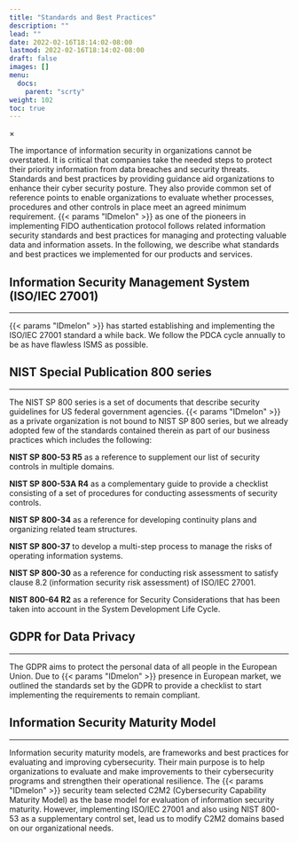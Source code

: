 ```yaml
---
title: "Standards and Best Practices"
description: ""
lead: ""
date: 2022-02-16T18:14:02-08:00
lastmod: 2022-02-16T18:14:02-08:00
draft: false
images: []
menu:
  docs:
    parent: "scrty"
weight: 102
toc: true
---
```

<div id="_modal" class="modal">
  <span class="close">&times;</span>
  <img class="modal-content" id="img01">
</div>

The importance of information security in organizations cannot be overstated. It is critical that companies take the needed steps to protect their priority information from
data breaches and security threats. Standards and best practices by providing guidance aid organizations to enhance their cyber security posture. They also provide common
set of reference points to enable organizations to evaluate whether processes, procedures and other controls in place meet an agreed minimum requirement.
{{< params "IDmelon" >}} as one of the pioneers in implementing FIDO authentication protocol follows related information security standards and best practices for managing and protecting
valuable data and information assets. In the following, we describe what standards and best practices we implemented for our products and services.

## Information Security Management System (ISO/IEC 27001)

<hr class="hr-line">

{{< params "IDmelon" >}} has started establishing and implementing the ISO/IEC 27001 standard a while back. We follow the PDCA cycle annually to be as have flawless ISMS as possible.

## NIST Special Publication 800 series

<hr class="hr-line">

The NIST SP 800 series is a set of documents that describe security guidelines for US federal government agencies. {{< params "IDmelon" >}} as a private organization is not bound to NIST SP
800 series, but we already adopted few of the standards contained therein as part of our business practices which includes the following:

<div class="step-row-container">
  <div class="step-column bullet-container">
    <div class="bullet"></div>
  </div>
  <div class="card-column">
    <div class="step-text" >
      <div class="card-body">
        <p><span style="font-weight:bold;">NIST SP 800-53 R5</span> as a reference to supplement our list of security controls in multiple domains.</p>
      </div>
    </div>
  </div>
</div>

<div class="step-row-container">
  <div class="step-column bullet-container">
    <div class="bullet"></div>
  </div>
  <div class="card-column">
    <div class="step-text" >
      <div class="card-body">
        <p><span style="font-weight:bold;">NIST SP 800-53A R4</span> as a complementary guide to provide a checklist consisting of a set of procedures for conducting assessments of security controls.</p>
      </div>
    </div>
  </div>
</div>

<div class="step-row-container">
  <div class="step-column bullet-container">
    <div class="bullet"></div>
  </div>
  <div class="card-column">
    <div class="step-text" >
      <div class="card-body">
        <p><span style="font-weight:bold;">NIST SP 800-34</span> as a reference for developing continuity plans and organizing related team structures.</p>
      </div>
    </div>
  </div>
</div>

<div class="step-row-container">
  <div class="step-column bullet-container">
    <div class="bullet"></div>
  </div>
  <div class="card-column">
    <div class="step-text" >
      <div class="card-body">
        <p><span style="font-weight:bold;">NIST SP 800-37</span> to develop a multi-step process to manage the risks of operating information systems.</p>
      </div>
    </div>
  </div>
</div>

<div class="step-row-container">
  <div class="step-column bullet-container">
    <div class="bullet"></div>
  </div>
  <div class="card-column">
    <div class="step-text" >
      <div class="card-body">
        <p><span style="font-weight:bold;">NIST SP 800-30</span> as a reference for conducting risk assessment to satisfy clause 8.2 (information security risk assessment) of ISO/IEC 27001.</p>
      </div>
    </div>
  </div>
</div>

<div class="step-row-container">
  <div class="step-column bullet-container">
    <div class="bullet"></div>
  </div>
  <div class="card-column">
    <div class="step-text" >
      <div class="card-body">
        <p><span style="font-weight:bold;">NIST 800-64 R2</span> as a reference for Security Considerations that has been taken into account in the System Development Life Cycle.</p>
      </div>
    </div>
  </div>
</div>

## GDPR for Data Privacy

<hr class="hr-line">

The GDPR aims to protect the personal data of all people in the European Union. Due to {{< params "IDmelon" >}} presence in European market, we outlined the standards set by the GDPR to
provide a checklist to start implementing the requirements to remain compliant.

## Information Security Maturity Model

<hr class="hr-line">

Information security maturity models, are frameworks and best practices for evaluating and improving cybersecurity. Their main purpose is to help organizations to evaluate
and make improvements to their cybersecurity programs and strengthen their operational resilience. The {{< params "IDmelon" >}} security team selected C2M2 (Cybersecurity Capability Maturity
Model) as the base model for evaluation of information security maturity. However, implementing ISO/IEC 27001 and also using NIST 800-53 as a supplementary control set, lead
us to modify C2M2 domains based on our organizational needs.
